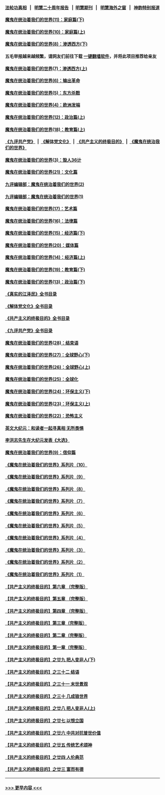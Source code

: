 #### [法轮功真相](https://github.com/gfw-breaker/truth/blob/master/README.md?t=0) &nbsp;&nbsp;|&nbsp;&nbsp; [明慧二十周年报告](https://github.com/gfw-breaker/mh-reports/blob/master/README.md?t=0) &nbsp;&nbsp;|&nbsp;&nbsp;[明慧期刊](https://github.com/gfw-breaker/mh-qikan) &nbsp;&nbsp;|&nbsp;&nbsp; [明慧海外之窗](https://github.com/gfw-breaker/mh-news/blob/master/README.md?t=0) &nbsp;&nbsp;|&nbsp;&nbsp; [神韵特别报道](https://github.com/gfw-breaker/mh-news/blob/master/shenyun.md?t=0)
#### [魔鬼在统治着我们的世界(11)：家庭篇(下)](../pages/nsc422/n10440961.md?t=11182001) 
#### [魔鬼在统治着我们的世界(10)：家庭篇(上)](../pages/nsc422/n10435448.md?t=11182001) 
#### [魔鬼在统治着我们的世界(8)：渗透西方(下)](../pages/nsc422/n10429603.md?t=11182001) 
#### 五毛举报越来越频繁，请网友们前往下载 [一键翻墙软件](https://github.com/gfw-breaker/ssr-accounts)，并将此项目推荐给亲友
#### [魔鬼在统治着我们的世界(7)：渗透西方(上)](../pages/nsc422/n10426013.md?t=11182001) 
#### [魔鬼在统治着我们的世界(6)：输出革命](../pages/nsc422/n10421536.md?t=11182001) 
#### [魔鬼在统治着我们的世界(5)：东方杀戮](../pages/nsc422/n10417707.md?t=11182001) 
#### [魔鬼在统治着我们的世界(4)：欧洲发端](../pages/nsc422/n10414890.md?t=11182001) 
#### [魔鬼在统治着我们的世界(12)：政治篇(上)](../pages/nsc422/n10444576.md?t=11182001) 
#### [魔鬼在统治着我们的世界(18)：教育篇(上)](../pages/nsc422/n10526970.md?t=11182001) 
#### [《九评共产党》](https://github.com/begood0513/9ping.md/blob/master/README.md) &nbsp;|&nbsp; [《解体党文化》](../../../../jtdwh.md/blob/master/README.md)  &nbsp;|&nbsp; [《共产主义的终极目的》](../../../../gczydzjmd.md/blob/master/README.md) &nbsp;|&nbsp; [《魔鬼在统治我们的世界》](../../../../mgztzwmdsj.md/blob/master/README.md) 
#### [魔鬼在统治着我们的世界(3)：毁人36计](../pages/nsc422/n10411583.md?t=11182001) 
#### [魔鬼在统治着我们的世界(21)：文化篇](../pages/nsc422/n10597706.md?t=11182001) 
#### [九评编辑部：魔鬼在统治着我们的世界(2)](../pages/nsc422/n10410036.md?t=11182001) 
#### [九评编辑部：魔鬼在统治着我们的世界(1)](../pages/nsc422/n10406825.md?t=11182001) 
#### [魔鬼在统治着我们的世界(17)：艺术篇](../pages/nsc422/n10499093.md?t=11182001) 
#### [魔鬼在统治着我们的世界(16)：法律篇](../pages/nsc422/n10485969.md?t=11182001) 
#### [魔鬼在统治着我们的世界(15)：经济篇(下)](../pages/nsc422/n10469975.md?t=11182001) 
#### [魔鬼在统治着我们的世界(20)：媒体篇](../pages/nsc422/n10586579.md?t=11182001) 
#### [魔鬼在统治着我们的世界(14)：经济篇(上)](../pages/nsc422/n10457370.md?t=11182001) 
#### [魔鬼在统治着我们的世界(19)：教育篇(下)](../pages/nsc422/n10564808.md?t=11182001) 
#### [魔鬼在统治着我们的世界(13)：政治篇(下)](../pages/nsc422/n10448270.md?t=11182001) 
#### [《真实的江泽民》全书目录](../pages/nsc422/n13721399.md?t=11182001) 
#### [《解体党文化》全书目录](../pages/nsc422/n13721157.md?t=11182001) 
#### [《共产主义的终极目的》全书目录](../pages/nsc422/n13721048.md?t=11182001) 
#### [《九评共产党》全书目录](../pages/nsc422/n13708085.md?t=11182001) 
#### [魔鬼在统治着我们的世界(28)：结束语](../pages/nsc422/n10936246.md?t=11182001) 
#### [魔鬼在统治着我们的世界(27)：全球野心(下)](../pages/nsc422/n10928319.md?t=11182001) 
#### [魔鬼在统治着我们的世界(26)：全球野心(上)](../pages/nsc422/n10900318.md?t=11182001) 
#### [魔鬼在统治着我们的世界(25)：全球化](../pages/nsc422/n10788205.md?t=11182001) 
#### [魔鬼在统治着我们的世界(24)：环保主义(下)](../pages/nsc422/n10695307.md?t=11182001) 
#### [魔鬼在统治着我们的世界(23)：环保主义(上)](../pages/nsc422/n10688613.md?t=11182001) 
#### [魔鬼在统治着我们的世界(22)：恐怖主义](../pages/nsc422/n10614727.md?t=11182001) 
#### [英文大纪元：和读者一起寻真相 无所畏惧](../pages/nsc422/n12542027.md?t=11182001) 
#### [李洪志先生在大纪元发表《大选》](../pages/nsc422/n12534746.md?t=11182001) 
#### [魔鬼在统治着我们的世界(9)：信仰篇](../pages/nsc422/n10432159.md?t=11182001) 
#### [《魔鬼在统治着我们的世界》系列片（10）](../pages/nsc422/n12292670.md?t=11182001) 
#### [《魔鬼在统治着我们的世界》系列片（9）](../pages/nsc422/n12290859.md?t=11182001) 
#### [《魔鬼在统治着我们的世界》系列片（8）](../pages/nsc422/n12287445.md?t=11182001) 
#### [《魔鬼在统治着我们的世界》系列片（7）](../pages/nsc422/n12283425.md?t=11182001) 
#### [《魔鬼在统治着我们的世界》系列片（6）](../pages/nsc422/n12282314.md?t=11182001) 
#### [《魔鬼在统治着我们的世界》系列片（5）](../pages/nsc422/n12281419.md?t=11182001) 
#### [《魔鬼在统治着我们的世界》系列片（4）](../pages/nsc422/n12274024.md?t=11182001) 
#### [《魔鬼在统治着我们的世界》系列片（3）](../pages/nsc422/n12271322.md?t=11182001) 
#### [《魔鬼在统治着我们的世界》系列片（2）](../pages/nsc422/n12269049.md?t=11182001) 
#### [《魔鬼在统治着我们的世界》系列片（1）](../pages/nsc422/n12267575.md?t=11182001) 
#### [【共产主义的终极目的】第六章 （完整版）](../pages/nsc422/n11428913.md?t=11182001) 
#### [【共产主义的终极目的】第五章 （完整版）](../pages/nsc422/n11428912.md?t=11182001) 
#### [【共产主义的终极目的】第四章 （完整版）](../pages/nsc422/n11428907.md?t=11182001) 
#### [【共产主义的终极目的】第三章（完整版）](../pages/nsc422/n11428848.md?t=11182001) 
#### [【共产主义的终极目的】第二章（完整版）](../pages/nsc422/n11428831.md?t=11182001) 
#### [【共产主义的终极目的】第一章（完整版）](../pages/nsc422/n11417651.md?t=11182001) 
#### [【共产主义的终极目的】之廿九 把人变非人(下)](../pages/nsc422/n11344140.md?t=11182001) 
#### [【共产主义的终极目的】之三十二 结语](../pages/nsc422/n11360535.md?t=11182001) 
#### [【共产主义的终极目的】之三十一 末世景观](../pages/nsc422/n11351129.md?t=11182001) 
#### [【共产主义的终极目的】之三十 几成狼世界](../pages/nsc422/n11348280.md?t=11182001) 
#### [【共产主义的终极目的】之廿八 把人变非人(上)](../pages/nsc422/n11340492.md?t=11182001) 
#### [【共产主义的终极目的】之廿七 以恨立国](../pages/nsc422/n11336944.md?t=11182001) 
#### [【共产主义的终极目的】之廿六 中共对抗普世价值](../pages/nsc422/n11324785.md?t=11182001) 
#### [【共产主义的终极目的】之廿五 传统艺术颂神](../pages/nsc422/n11296396.md?t=11182001) 
#### [【共产主义的终极目的】之廿四 人伦典范](../pages/nsc422/n11296397.md?t=11182001) 
#### [【共产主义的终极目的】之廿三 富而有德](../pages/nsc422/n11283598.md?t=11182001) 

----
#### [ >>> 更早内容 <<< ](../indexes/nsc422-earlier.md)
